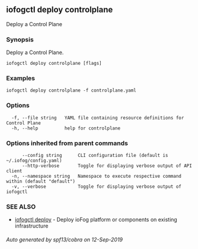 ## iofogctl deploy controlplane

Deploy a Control Plane

### Synopsis

Deploy a Control Plane.

```
iofogctl deploy controlplane [flags]
```

### Examples

```
iofogctl deploy controlplane -f controlplane.yaml
```

### Options

```
  -f, --file string   YAML file containing resource definitions for Control Plane
  -h, --help          help for controlplane
```

### Options inherited from parent commands

```
      --config string      CLI configuration file (default is ~/.iofog/config.yaml)
      --http-verbose       Toggle for displaying verbose output of API client
  -n, --namespace string   Namespace to execute respective command within (default "default")
  -v, --verbose            Toggle for displaying verbose output of iofogctl
```

### SEE ALSO

* [iofogctl deploy](iofogctl_deploy.md)	 - Deploy ioFog platform or components on existing infrastructure

###### Auto generated by spf13/cobra on 12-Sep-2019
